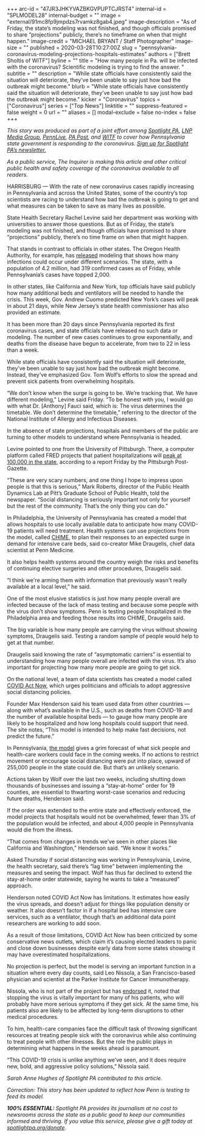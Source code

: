 +++
arc-id = "47JR3JHKYVAZBKGVPUPTCJRST4"
internal-id = "SPLMODEL28"
internal-budget = ""
image = "external/91mc8fp9jmpdzs7rvamkz8gab4.jpeg"
image-description = "As of Friday, the state’s modeling was not finished, and though officials promised to share “projections” publicly, there’s no timeframe on when that might happen."
image-credit = "MICHAEL BRYANT / Staff Photographer"
image-size = ""
published = 2020-03-28T10:27:00Z
slug = "pennsylvania-coronavirus-modeling-projections-hospitals-estimates"
authors = ["Brett Sholtis of WITF"]
byline = ""
title = "How many people in Pa. will be infected with the coronavirus? Scientific modeling is trying to find the answer. "
subtitle = ""
description = "While state officials have consistently said the situation will deteriorate, they’ve been unable to say just how bad the outbreak might become."
blurb = "While state officials have consistently said the situation will deteriorate, they’ve been unable to say just how bad the outbreak might become."
kicker = "Coronavirus"
topics = ["Coronavirus"]
series = ["Top News"]
linktitle = ""
suppress-featured = false
weight = 0
url = ""
aliases = []
modal-exclude = false
no-index = false
+++

<i>This story was produced as part of a joint effort among </i><a href="https://www.spotlightpa.org/"><i>Spotlight PA</i></a><i>, </i><a href="https://lancasteronline.com/"><i>LNP Media Group</i></a><i>, </i><a href="https://www.pennlive.com/"><i>PennLive</i></a><i>, </i><a href="https://papost.org/"><i>PA Post</i></a><i>, and </i><a href="https://www.witf.org/"><i>WITF</i></a><i> to cover how Pennsylvania state government is responding to the coronavirus. </i><a href="https://www.spotlightpa.org/newsletters"><i>Sign up for Spotlight PA’s newsletter.</i></a>

<i>As a public service, The Inquirer is making this article and other critical public health and safety coverage of the coronavirus available to all readers.</i>

HARRISBURG — With the rate of new coronavirus cases rapidly increasing in Pennsylvania and across the United States, some of the country’s top scientists are racing to understand how bad the outbreak is going to get and what measures can be taken to save as many lives as possible.

State Health Secretary Rachel Levine said her department was working with universities to answer those questions. But as of Friday, the state’s modeling was not finished, and though officials have promised to share “projections” publicly, there’s no time frame on when that might happen.

That stands in contrast to officials in other states. The Oregon Health Authority, for example, has <a href="https://www.wweek.com/news/2020/03/26/new-projections-show-aggressive-social-distancing-could-prevent-14000-covid-19-cases-in-the-next-six-weeks/" target="_blank">released</a> modeling that shows how many infections could occur under different scenarios. The state, with a population of 4.2 million, had 319 confirmed cases as of Friday, while Pennsylvania’s cases have topped 2,000.

In other states, like California and New York, top officials have said publicly how many additional beds and ventilators will be needed to handle the crisis. This week, Gov. Andrew Cuomo predicted New York’s cases will peak in about 21 days, while New Jersey’s state health commissioner has also provided an estimate.

It has been more than 20 days since Pennsylvania reported its first coronavirus cases, and state officials have released no such data or modeling. The number of new cases continues to grow exponentially, and deaths from the disease have begun to accelerate, from two to 22 in less than a week.

While state officials have consistently said the situation will deteriorate, they’ve been unable to say just how bad the outbreak might become. Instead, they’ve emphasized Gov. Tom Wolf’s efforts to slow the spread and prevent sick patients from overwhelming hospitals.

<script src="https://www.spotlightpa.org/embed.js" async></script><div data-spl-embed-version="1" data-spl-src="https://www.spotlightpa.org/embeds/donate/"></div>

“We don’t know when the surge is going to be. We’re tracking that. We have different modeling,” Levine said Friday. “To be honest with you, I would go with what Dr. [Anthony] Fauci said, which is: The virus determines the timetable. We don’t determine the timetable,” referring to the director of the National Institute of Allergy and Infectious Diseases.

In the absence of state projections, hospitals and members of the public are turning to other models to understand where Pennsylvania is headed.

Levine pointed to one from the University of Pittsburgh. There, a computer platform called FRED projects that patient hospitalizations will <a href="https://www.post-gazette.com/news/health/2020/03/27/COVID-19-coronavirus-University-Pittsburgh-hospitalization-FRED-pandemic-model-case-study/stories/202003230067?utm_source=newsletter&utm_medium=email&utm_content=editors-picks-news-frontpage&utm_campaign=Headlines-Newsletter" target=_blank>peak at 100,000 in the state</a>, according to a report Friday by the Pittsburgh Post-Gazette.

“These are very scary numbers, and one thing I hope to impress upon people is that this is serious,” Mark Roberts, director of the Public Health Dynamics Lab at Pitt’s Graduate School of Public Health, told the newspaper. “Social distancing is seriously important not only for yourself but the rest of the community. That’s the only thing you can do.”

In Philadelphia, the University of Pennsylvania has created a model that allows hospitals to use locally available data to anticipate how many COVID-19 patients will need treatment. Health systems can use projections from the model, called <a href="https://penn-chime.phl.io/">CHIME</a>, to plan their responses to an expected surge in demand for intensive care beds, said co-creator Mike Draugelis, chief data scientist at Penn Medicine.

It also helps health systems around the country weigh the risks and benefits of continuing elective surgeries and other procedures, Draugelis said.

“I think we're arming them with information that previously wasn't really available at a local level,” he said.

One of the most elusive statistics is just how many people overall are infected because of the lack of mass testing and because some people with the virus don’t show symptoms. Penn is testing people hospitalized in the Philadelphia area and feeding those results into CHIME, Draugelis said. 

The big variable is how many people are carrying the virus without showing symptoms, Draugelis said. Testing a random sample of people would help to get at that number.

Draugelis said knowing the rate of “asymptomatic carriers” is essential to understanding how many people overall are infected with the virus. It’s also important for projecting how many more people are going to get sick.

<script src="https://www.spotlightpa.org/embed.js" async></script><div data-spl-embed-version="1" data-spl-src="https://www.spotlightpa.org/embeds/newsletter/"></div>


On the national level, a team of data scientists has created a model called <a href="https://covidactnow.org/" target=_blank>COVID Act Now</a>, which urges politicians and officials to adopt aggressive social distancing policies.

Founder Max Henderson said his team used data from other countries — along with what’s available in the U.S., such as deaths from COVID-19 and the number of available hospital beds — to gauge how many people are likely to be hospitalized and how long hospitals could support that need. The site notes, “This model is intended to help make fast decisions, not predict the future.”

In Pennsylvania, <a href="https://covidactnow.org/state/PA">the model</a> gives a grim forecast of what sick people and health-care workers could face in the coming weeks. If no actions to restrict movement or encourage social distancing were put into place, upward of 255,000 people in the state could die. But that’s an unlikely scenario.

Actions taken by Wolf over the last two weeks, including shutting down thousands of businesses and issuing a “stay-at-home” order for 19 counties, are essential to thwarting worst-case scenarios and reducing future deaths, Henderson said.

If the order was extended to the entire state and effectively enforced, the model projects that hospitals would not be overwhelmed, fewer than 3% of the population would be infected, and about 4,000 people in Pennsylvania would die from the illness.

“That comes from changes in trends we’ve seen in other places like California and Washington,” Henderson said. “We know it works.”

Asked Thursday if social distancing was working in Pennsylvania, Levine, the health secretary, said there’s “lag time” between implementing the measures and seeing the impact. Wolf has thus far declined to extend the stay-at-home order statewide, saying he wants to take a “measured” approach.

Henderson noted COVID Act Now has limitations. It estimates how easily the virus spreads, and doesn’t adjust for things like population density or weather. It also doesn’t factor in if a hospital bed has intensive care services, such as a ventilator, though that’s an additional data point researchers are working to add soon.

As a result of those limitations, COVID Act Now has been criticized by some conservative news outlets, which claim it’s causing elected leaders to panic and close down businesses despite early data from some states showing it may have overestimated hospitalizations.

No projection is perfect, but the model is serving an important function in a situation where every day counts, said Leo Nissola, a San Francisco-based physician and scientist at the Parker Institute for Cancer Immunotherapy.

Nissola, who is not part of the project but has <a href="https://covidactnow.org/endorsements" target="_blank">endorsed</a> it, noted that stopping the virus is vitally important for many of his patients, who will probably have more serious symptoms if they get sick. At the same time, his patients also are likely to be affected by long-term disruptions to other medical procedures.

To him, health-care companies face the difficult task of throwing significant resources at treating people sick with the coronavirus while also continuing to treat people with other illnesses. But the role the public plays in determining what happens in the weeks ahead is paramount.

“This COVID-19 crisis is unlike anything we’ve seen, and it does require new, bold, and aggressive policy solutions,” Nissola said.

<i>Sarah Anne Hughes of Spotlight PA contributed to this article. </i>

<i>Correction: This story has been updated to reflect how Penn is testing to feed its model. </i>

<i><b>100% ESSENTIAL: </b></i><i>Spotlight PA provides its journalism at no cost to newsrooms across the state as a public good to keep our communities informed and thriving. If you value this service, please give a gift today at </i><a href="https://www.spotlightpa.org/donate"><i>spotlightpa.org/donate</i></a><i>.</i>

<script src="https://www.spotlightpa.org/embed.js" async></script><div data-spl-embed-version="1" data-spl-src="https://www.spotlightpa.org/embeds/tips/?tip_text=Do%20you%20have%20a%20tip%20about%20%3Cb%3Ehow%20Pa.'s%20government%20is%20responding%20to%20the%20coronavirus%3C%2Fb%3E%3F%20Tell%20us."></div>
